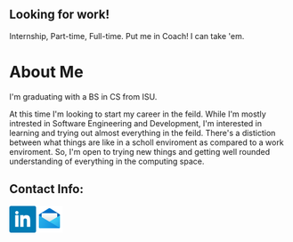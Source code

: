 ## Looking for work!

Internship, Part-time, Full-time. Put me in Coach! I can take 'em.

# About Me

I'm graduating with a BS in CS from ISU.

At this time I'm looking to start my career in the feild. While I'm mostly intrested in Software Engineering and Development, I'm interested in learning and trying out almost everything in the feild. There's a distiction between what things are like in a scholl enviroment as compared to a work enviroment. So, I'm open to trying new things and getting well rounded understanding of everything in the computing space.

## Contact Info:

[<img align="left" alt="LinkedIn" width="48px" height="48px" src="images/linkedin.png">](https://www.linkedin.com/in/traae-bloxham-b352041b8/)
[<img align="left" alt="Email" width="48px" height="48px" src="images/email.png">](mailto:traaebloxham@gmail.com)
